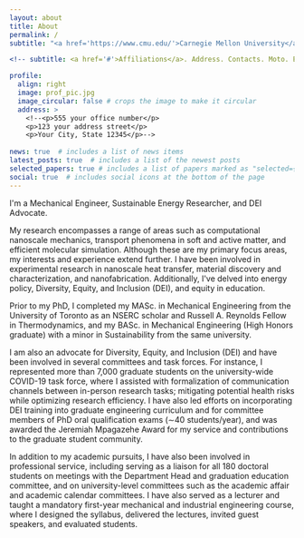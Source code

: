 ```yaml
---
layout: about
title: About
permalink: /
subtitle: "<a href='https://www.cmu.edu/'>Carnegie Mellon University</a> & <a href='https://www.utoronto.ca/'>University of Toronto</a>." 

<!-- subtitle: <a href='#'>Affiliations</a>. Address. Contacts. Moto. Etc. -->

profile:
  align: right
  image: prof_pic.jpg
  image_circular: false # crops the image to make it circular
  address: >
    <!--<p>555 your office number</p>
    <p>123 your address street</p>
    <p>Your City, State 12345</p>-->
    
news: true  # includes a list of news items
latest_posts: true  # includes a list of the newest posts
selected_papers: true # includes a list of papers marked as "selected={true}"
social: true  # includes social icons at the bottom of the page
---
```


I'm a Mechanical Engineer, Sustainable Energy Researcher, and DEI Advocate.

My research encompasses a range of areas such as computational nanoscale mechanics, transport phenomena in soft and active matter, and efficient molecular simulation. Although these are my primary focus areas, my interests and experience extend further. I have been involved in experimental research in nanoscale heat transfer, material discovery and characterization, and nanofabrication. Additionally, I've delved into energy policy, Diversity, Equity, and Inclusion (DEI), and equity in education.

Prior to my PhD, I completed my MASc. in Mechanical Engineering from the University of Toronto as an NSERC scholar and Russell A. Reynolds Fellow in Thermodynamics, and my BASc. in Mechanical Engineering (High Honors graduate) with a minor in Sustainability from the same university. 

I am also an advocate for Diversity, Equity, and Inclusion (DEI) and have been involved in several committees and task forces. For instance, I represented more than 7,000 graduate students on the university-wide COVID-19 task force, where I assisted with formalization of communication channels between in-person research tasks; mitigating potential health risks while optimizing research efficiency. I have also led efforts on incorporating DEI training into graduate engineering curriculum and for committee members of PhD oral qualification exams (∼40 students/year), and was awarded the Jeremiah Mpagazehe Award for my service and contributions to the graduate student community.

In addition to my academic pursuits, I have also been involved in professional service, including serving as a liaison for all 180 doctoral students on meetings with the Department Head and graduation education committee, and on university-level committees such as the academic affair and academic calendar committees. I have also served as a lecturer and taught a mandatory first-year mechanical and industrial engineering course, where I designed the syllabus, delivered the lectures, invited guest speakers, and evaluated students.



<!-- 
Write your biography here. Tell the world about yourself. Link to your favorite [subreddit](http://reddit.com). You can put a picture in, too. The code is already in, just name your picture `prof_pic.jpg` and put it in the `img/` folder.

Put your address / P.O. box / other info right below your picture. You can also disable any of these elements by editing `profile` property of the YAML header of your `_pages/about.md`. Edit `_bibliography/papers.bib` and Jekyll will render your [publications page](/al-folio/publications/) automatically.

Link to your social media connections, too. This theme is set up to use [Font Awesome icons](http://fortawesome.github.io/Font-Awesome/) and [Academicons](https://jpswalsh.github.io/academicons/), like the ones below. Add your Facebook, Twitter, LinkedIn, Google Scholar, or just disable all of them.
 -->
